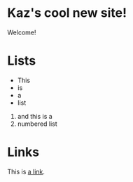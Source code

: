 # Kaz's cool new site!

Welcome!

# Lists

- This
- is
- a
- list

1. and this is a
2. numbered list

# Links

This is [a link](google.com).
